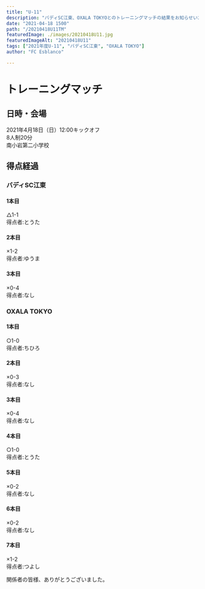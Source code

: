 ```yaml
---
title: "U-11"
description: "バディSC江東、OXALA TOKYOとのトレーニングマッチの結果をお知らせいたします"
date: "2021-04-18 1500"
path: "/20210418U11TM"
featuredImage: ./images/20210418U11.jpg
featuredImageAlt: "20210418U11"
tags: ["2021年度U-11", "バディSC江東", "OXALA TOKYO"]
author: "FC Esblanco"

---
```



# トレーニングマッチ

## 日時・会場

2021年4月18日（日）12:00キックオフ  
8人制20分  
南小岩第二小学校

## 得点経過

### バディSC江東

#### 1本目
△1-1  
得点者:とうた

#### 2本目
×1-2  
得点者:ゆうま

#### 3本目
×0-4  
得点者:なし

### OXALA TOKYO

#### 1本目
○1-0  
得点者:ちひろ

#### 2本目
×0-3  
得点者:なし

#### 3本目
×0-4  
得点者:なし

#### 4本目
○1-0  
得点者:とうた

#### 5本目
×0-2   
得点者:なし

#### 6本目
×0-2   
得点者:なし

#### 7本目
×1-2   
得点者:つよし

関係者の皆様、ありがとうございました。

